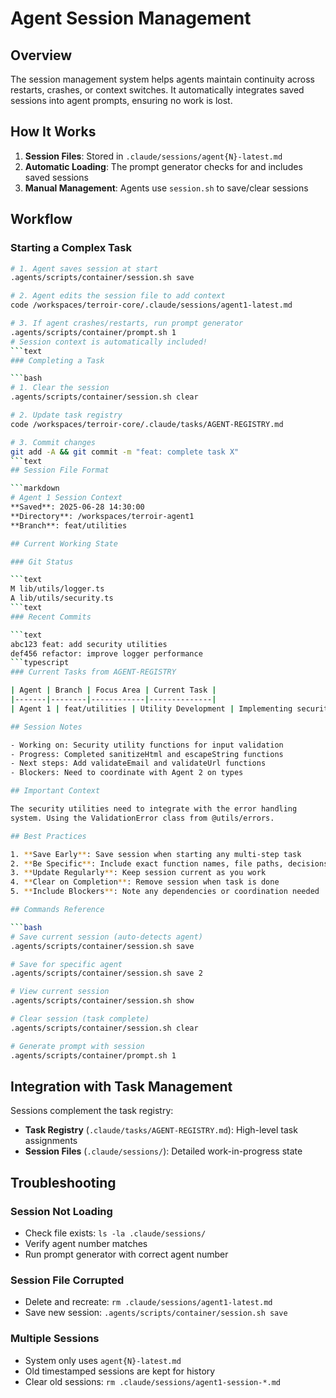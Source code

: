 # Agent Session Management

## Overview

The session management system helps agents maintain continuity across restarts, crashes, or context switches. It automatically integrates saved sessions into agent prompts, ensuring no work is lost.

## How It Works

1. **Session Files**: Stored in `.claude/sessions/agent{N}-latest.md`
2. **Automatic Loading**: The prompt generator checks for and includes saved sessions
3. **Manual Management**: Agents use `session.sh` to save/clear sessions

## Workflow

### Starting a Complex Task

````bash
# 1. Agent saves session at start
.agents/scripts/container/session.sh save

# 2. Agent edits the session file to add context
code /workspaces/terroir-core/.claude/sessions/agent1-latest.md

# 3. If agent crashes/restarts, run prompt generator
.agents/scripts/container/prompt.sh 1
# Session context is automatically included!
```text
### Completing a Task

```bash
# 1. Clear the session
.agents/scripts/container/session.sh clear

# 2. Update task registry
code /workspaces/terroir-core/.claude/tasks/AGENT-REGISTRY.md

# 3. Commit changes
git add -A && git commit -m "feat: complete task X"
```text
## Session File Format

```markdown
# Agent 1 Session Context
**Saved**: 2025-06-28 14:30:00
**Directory**: /workspaces/terroir-agent1
**Branch**: feat/utilities

## Current Working State

### Git Status

```text
M lib/utils/logger.ts
A lib/utils/security.ts
```text
### Recent Commits

```text
abc123 feat: add security utilities
def456 refactor: improve logger performance
```typescript
### Current Tasks from AGENT-REGISTRY

| Agent | Branch | Focus Area | Current Task |
|-------|--------|------------|--------------|
| Agent 1 | feat/utilities | Utility Development | Implementing security utilities |

## Session Notes

- Working on: Security utility functions for input validation
- Progress: Completed sanitizeHtml and escapeString functions
- Next steps: Add validateEmail and validateUrl functions
- Blockers: Need to coordinate with Agent 2 on types

## Important Context

The security utilities need to integrate with the error handling
system. Using the ValidationError class from @utils/errors.

## Best Practices

1. **Save Early**: Save session when starting any multi-step task
2. **Be Specific**: Include exact function names, file paths, decisions made
3. **Update Regularly**: Keep session current as you work
4. **Clear on Completion**: Remove session when task is done
5. **Include Blockers**: Note any dependencies or coordination needed

## Commands Reference

```bash
# Save current session (auto-detects agent)
.agents/scripts/container/session.sh save

# Save for specific agent
.agents/scripts/container/session.sh save 2

# View current session
.agents/scripts/container/session.sh show

# Clear session (task complete)
.agents/scripts/container/session.sh clear

# Generate prompt with session
.agents/scripts/container/prompt.sh 1
````

## Integration with Task Management

Sessions complement the task registry:

- **Task Registry** (`.claude/tasks/AGENT-REGISTRY.md`): High-level task assignments
- **Session Files** (`.claude/sessions/`): Detailed work-in-progress state

## Troubleshooting

### Session Not Loading

- Check file exists: `ls -la .claude/sessions/`
- Verify agent number matches
- Run prompt generator with correct agent number

### Session File Corrupted

- Delete and recreate: `rm .claude/sessions/agent1-latest.md`
- Save new session: `.agents/scripts/container/session.sh save`

### Multiple Sessions

- System only uses `agent{N}-latest.md`
- Old timestamped sessions are kept for history
- Clear old sessions: `rm .claude/sessions/agent1-session-*.md`
